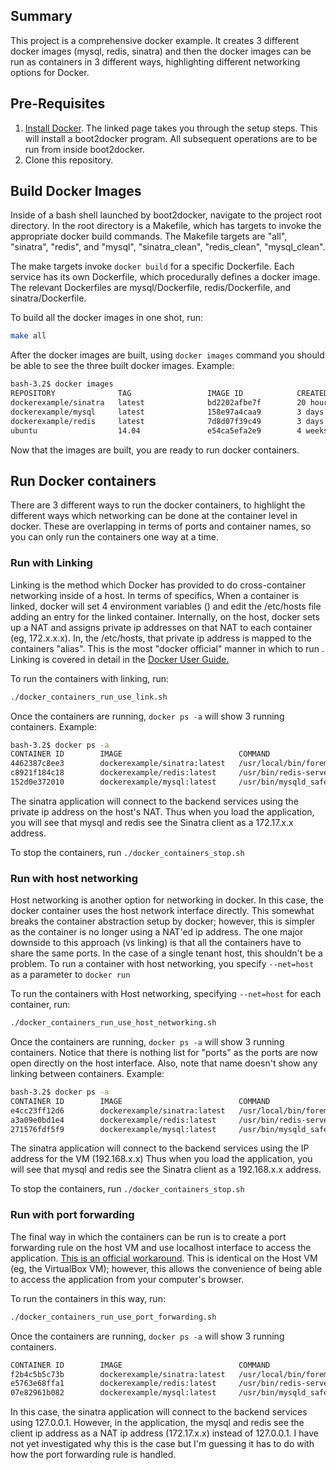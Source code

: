 ## Summary
This project is a comprehensive docker example. It creates 3 different docker images (mysql, redis, sinatra) and then the docker images can be run as containers in 3 different ways, highlighting different networking options for Docker. 

## Pre-Requisites
1) <a href="https://docs.docker.com/installation/mac/">Install Docker</a>. The linked page takes you through the setup steps. This will install a boot2docker program. All subsequent operations are to be run from inside boot2docker.<br>
2) Clone this repository.

## Build Docker Images
Inside of a bash shell launched by boot2docker, navigate to the project root directory. In the root directory is a Makefile, which has targets to invoke the appropriate docker build commands. The Makefile targets are "all", "sinatra", "redis", and "mysql", "sinatra\_clean", "redis\_clean", "mysql\_clean". 

The make targets invoke ```docker build``` for a specific Dockerfile. Each service has its own Dockerfile, which procedurally defines a docker image. The relevant Dockerfiles are mysql/Dockerfile, redis/Dockerfile, and sinatra/Dockerfile.

To build all the docker images in one shot, run:

```bash
make all
```

After the docker images are built, using ```docker images``` command you should be able to see the three built docker images.
Example:
```bash
bash-3.2$ docker images
REPOSITORY              TAG                 IMAGE ID            CREATED             VIRTUAL SIZE
dockerexample/sinatra   latest              bd2202afbe7f        20 hours ago        442.6 MB
dockerexample/mysql     latest              158e97a4caa9        3 days ago          421.7 MB
dockerexample/redis     latest              7d8d07f39c49        3 days ago          264.2 MB
ubuntu                  14.04               e54ca5efa2e9        4 weeks ago         276.5 MB
```

Now that the images are built, you are ready to run docker containers.

## Run Docker containers

There are 3 different ways to run the docker containers, to highlight the different ways which networking can be done at the container level in docker. These are overlapping in terms of ports and container names, so you can only run the containers one way at a time.

### Run with Linking

Linking is the method which Docker has provided to do cross-container networking inside of a host. In terms of specifics, When a container is linked, docker will set 4 environment variables () and edit the /etc/hosts file adding an entry for the linked container. Internally, on the host, docker sets up a NAT and assigns private ip addresses on that NAT to each container (eg, 172.x.x.x). In, the /etc/hosts, that private ip address is mapped to the containers "alias". This is the most "docker official" manner in which to run . Linking is covered in detail in the <a href="https://docs.docker.com/userguide/dockerlinks/">Docker User Guide.</a>

To run the containers with linking, run:

```bash
./docker_containers_run_use_link.sh
```

Once the containers are running, ```docker ps -a``` will show 3 running containers. 
Example:
```bash
bash-3.2$ docker ps -a
CONTAINER ID        IMAGE                          COMMAND                CREATED             STATUS              PORTS                     NAMES
4462387c8ee3        dockerexample/sinatra:latest   /usr/local/bin/forem   6 seconds ago       Up 3 seconds        0.0.0.0:8080->8080/tcp    sinatra               
c8921f184c18        dockerexample/redis:latest     /usr/bin/redis-serve   6 seconds ago       Up 3 seconds        0.0.0.0:49154->6379/tcp   redis,sinatra/redis   
152d0e372010        dockerexample/mysql:latest     /usr/bin/mysqld_safe   6 seconds ago       Up 3 seconds        0.0.0.0:49153->3306/tcp   mysql,sinatra/mysql 
```

The sinatra application will connect to the backend services using the private ip address on the host's NAT. Thus when you load the application, you will see that mysql and redis see the Sinatra client as a 172.17.x.x address.

To stop the containers, run ```./docker_containers_stop.sh```

### Run with host networking

Host networking is another option for networking in docker. In this case, the docker container uses the host network interface directly. This somewhat breaks the container abstraction setup by docker; however, this is simpler as the container is no longer using a NAT'ed ip address. The one major downside to this approach (vs linking) is that all the containers have to share the same ports. In the case of a single tenant host, this shouldn't be a problem. To run a container with host networking, you specify ```--net=host``` as a parameter to ```docker run```

To run the containers with Host networking, specifying ```--net=host``` for each container, run:
```bash
./docker_containers_run_use_host_networking.sh
```

Once the containers are running, ```docker ps -a``` will show 3 running containers. Notice that there is nothing list for "ports" as the ports are now open directly on the host interface. Also, note that name doesn't show any linking between containers.
Example:
```bash
bash-3.2$ docker ps -a
CONTAINER ID        IMAGE                          COMMAND                CREATED             STATUS              PORTS               NAMES
e4cc23ff12d6        dockerexample/sinatra:latest   /usr/local/bin/forem   6 seconds ago       Up 2 seconds                            sinatra             
a3a09e0bd1e4        dockerexample/redis:latest     /usr/bin/redis-serve   6 seconds ago       Up 3 seconds                            redis               
271576fdf5f9        dockerexample/mysql:latest     /usr/bin/mysqld_safe   6 seconds ago       Up 3 seconds                            mysql   
```

The sinatra application will connect to the backend services using the IP address for the VM (192.168.x.x) Thus when you load the application, you will see that mysql and redis see the Sinatra client as a 192.168.x.x address.

To stop the containers, run ```./docker_containers_stop.sh```

### Run with port forwarding

The final way in which the containers can be run is to create a port forwarding rule on the host VM and use localhost interface to access the application. <a href="https://github.com/boot2docker/boot2docker/blob/master/doc/WORKAROUNDS.md.">This is an official workaround</a>. This is identical on the Host VM (eg, the VirtualBox VM); however, this allows the convenience of being able to access the application from your computer's browser.

To run the containers in this way, run:
```bash
./docker_containers_run_use_port_forwarding.sh
```

Once the containers are running, ```docker ps -a``` will show 3 running containers.
```bash
CONTAINER ID        IMAGE                          COMMAND                CREATED             STATUS              PORTS                    NAMES
f2b4c5b5c73b        dockerexample/sinatra:latest   /usr/local/bin/forem   7 seconds ago       Up 3 seconds                                 sinatra             
e5763e68ffa1        dockerexample/redis:latest     /usr/bin/redis-serve   7 seconds ago       Up 4 seconds        0.0.0.0:6379->6379/tcp   redis               
07e82961b082        dockerexample/mysql:latest     /usr/bin/mysqld_safe   7 seconds ago       Up 4 seconds        0.0.0.0:3306->3306/tcp   mysql 
```

In this case, the sinatra application will connect to the backend services using 127.0.0.1. However, in the application, the mysql and redis see the client ip address as a NAT ip address (172.17.x.x) instead of 127.0.0.1. I have not yet investigated why this is the case but I'm guessing it has to do with how the port forwarding rule is handled.
